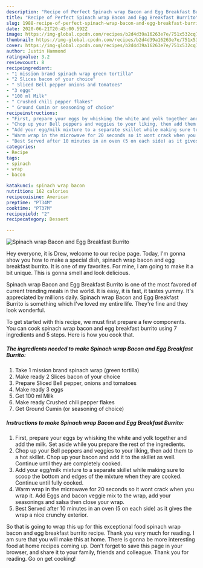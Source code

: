 ```yaml
---
description: "Recipe of Perfect Spinach wrap Bacon and Egg Breakfast Burrito"
title: "Recipe of Perfect Spinach wrap Bacon and Egg Breakfast Burrito"
slug: 1988-recipe-of-perfect-spinach-wrap-bacon-and-egg-breakfast-burrito
date: 2020-06-21T20:45:00.592Z
image: https://img-global.cpcdn.com/recipes/b2d4d39a16263e7e/751x532cq70/spinach-wrap-bacon-and-egg-breakfast-burrito-recipe-main-photo.jpg
thumbnail: https://img-global.cpcdn.com/recipes/b2d4d39a16263e7e/751x532cq70/spinach-wrap-bacon-and-egg-breakfast-burrito-recipe-main-photo.jpg
cover: https://img-global.cpcdn.com/recipes/b2d4d39a16263e7e/751x532cq70/spinach-wrap-bacon-and-egg-breakfast-burrito-recipe-main-photo.jpg
author: Justin Hammond
ratingvalue: 3.2
reviewcount: 8
recipeingredient:
- "1 mission brand spinach wrap green tortilla"
- "2 Slices bacon of your choice"
- " Sliced Bell pepper onions and tomatoes"
- "3 eggs"
- "100 ml Milk"
- " Crushed chili pepper flakes"
- " Ground Cumin or seasoning of choice"
recipeinstructions:
- "First, prepare your eggs by whisking the white and yolk together and add the milk. Set aside while you prepare the rest of the ingredients."
- "Chop up your Bell peppers and veggies to your liking, then add them to a hot skillet. Chop up your bacon and add it to the skillet as well. Continue until they are completely cooked."
- "Add your egg/milk mixture to a separate skillet while making sure to scoop the bottom and edges of the mixture when they are cooked. Continue until fully cooked."
- "Warm wrap in the microwave for 20 seconds so it wont crack when you wrap it. Add Eggs and bacon veggie mix to the wrap, add your seasonings and salsa then close your wrap."
- "Best Served after 10 minutes in an oven (5 on each side) as it gives the wrap a nice crunchy exterior."
categories:
- Recipe
tags:
- spinach
- wrap
- bacon

katakunci: spinach wrap bacon 
nutrition: 162 calories
recipecuisine: American
preptime: "PT34M"
cooktime: "PT37M"
recipeyield: "2"
recipecategory: Dessert

---
```



![Spinach wrap Bacon and Egg Breakfast Burrito](https://img-global.cpcdn.com/recipes/b2d4d39a16263e7e/751x532cq70/spinach-wrap-bacon-and-egg-breakfast-burrito-recipe-main-photo.jpg)

Hey everyone, it is Drew, welcome to our recipe page. Today, I'm gonna show you how to make a special dish, spinach wrap bacon and egg breakfast burrito. It is one of my favorites. For mine, I am going to make it a bit unique. This is gonna smell and look delicious.

Spinach wrap Bacon and Egg Breakfast Burrito is one of the most favored of current trending meals in the world. It is easy, it is fast, it tastes yummy. It's appreciated by millions daily. Spinach wrap Bacon and Egg Breakfast Burrito is something which I've loved my entire life. They're fine and they look wonderful.




To get started with this recipe, we must first prepare a few components. You can cook spinach wrap bacon and egg breakfast burrito using 7 ingredients and 5 steps. Here is how you cook that.

<!--inarticleads1-->

##### The ingredients needed to make Spinach wrap Bacon and Egg Breakfast Burrito:

1. Take 1 mission brand spinach wrap (green tortilla)
1. Make ready 2 Slices bacon of your choice
1. Prepare  Sliced Bell pepper, onions and tomatoes
1. Make ready 3 eggs
1. Get 100 ml Milk
1. Make ready  Crushed chili pepper flakes
1. Get  Ground Cumin (or seasoning of choice)




<!--inarticleads2-->

##### Instructions to make Spinach wrap Bacon and Egg Breakfast Burrito:

1. First, prepare your eggs by whisking the white and yolk together and add the milk. Set aside while you prepare the rest of the ingredients.
1. Chop up your Bell peppers and veggies to your liking, then add them to a hot skillet. Chop up your bacon and add it to the skillet as well. Continue until they are completely cooked.
1. Add your egg/milk mixture to a separate skillet while making sure to scoop the bottom and edges of the mixture when they are cooked. Continue until fully cooked.
1. Warm wrap in the microwave for 20 seconds so it wont crack when you wrap it. Add Eggs and bacon veggie mix to the wrap, add your seasonings and salsa then close your wrap.
1. Best Served after 10 minutes in an oven (5 on each side) as it gives the wrap a nice crunchy exterior.




So that is going to wrap this up for this exceptional food spinach wrap bacon and egg breakfast burrito recipe. Thank you very much for reading. I am sure that you will make this at home. There is gonna be more interesting food at home recipes coming up. Don't forget to save this page in your browser, and share it to your family, friends and colleague. Thank you for reading. Go on get cooking!
